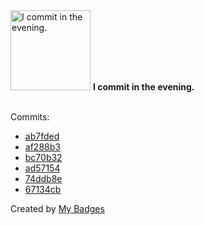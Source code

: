 <img src="https://my-badges.github.io/my-badges/evening-commits.png" alt="I commit in the evening." title="I commit in the evening." width="128">
<strong>I commit in the evening.</strong>
<br><br>

Commits:

- <a href="https://github.com/wish13yt/wish13yt/commit/ab7fdedbb6fd19e6c17fe756dded7c09470fa72d">ab7fded</a>
- <a href="https://github.com/wish13yt/wish13yt/commit/af288b36df7c5b5c06a543fbb44889ad139be10a">af288b3</a>
- <a href="https://github.com/wish13yt/DoodlePinBob.github.io/commit/bc70b32dd9564f9680d1b90d94668136088c6745">bc70b32</a>
- <a href="https://github.com/wish13yt/DoodlePinBob.github.io/commit/ad571542909ed153d6d57b812039fbd02b9c66e3">ad57154</a>
- <a href="https://github.com/wish13yt/pikivice/commit/74ddb8e2203c500af0369bb323f43be777232600">74ddb8e</a>
- <a href="https://github.com/wish13yt/pikivice/commit/67134cbaf6cd66308a8aee8f970a639e956bf416">67134cb</a>


Created by <a href="https://github.com/my-badges/my-badges">My Badges</a>